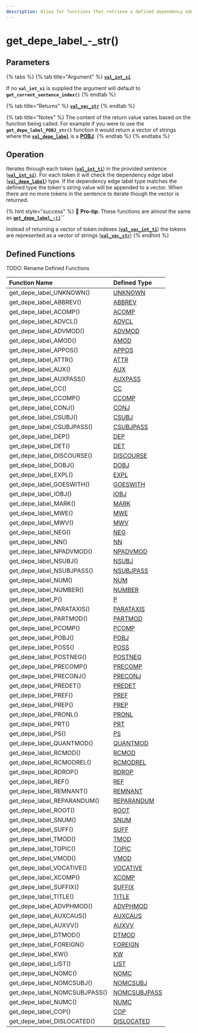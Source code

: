 ```yaml
---
description: Alias for functions that retrieve a defined dependency edge label type
---
```


# get\_depe\_label\_-\_str\(\)

## Parameters

{% tabs %}
{% tab title="Argument" %}
[**`val_int_si`**](../../../variable-types/val_int_si.md)

If no **`val_int_si`** is supplied the argument will default to **`get_current_sentence_index()`**
{% endtab %}

{% tab title="Returns" %}
[**`val_vec_str`**](../../../variable-types/val_vec_str.md)
{% endtab %}

{% tab title="Notes" %}
The content of the return value varies based on the function being called. For example if you were to use the **`get_depe_label_POBJ_str()`** function it would return a vector of strings where the [**`val_depe_label`**](../../../variable-types/val_depe_label.md) is a [**POBJ**](../../../../definitions/dependency-labels/pobj.md).
{% endtab %}
{% endtabs %}

## Operation

Iterates through each token \([**`val_int_ti`**](https://docs.hyvebrain.com/~/drafts/-LUwZHJukv0KMhgvdvUK/primary/hyvebrain-functions/variable-types/val_int_ti)\) in the provided sentence \([**`val_int_si`**](https://docs.hyvebrain.com/~/drafts/-LUwZHJukv0KMhgvdvUK/primary/hyvebrain-functions/variable-types/val_int_si)\). For each token it will check the dependency edge label \([**`val_depe_label`**](../../../variable-types/val_depe_label.md)\) type. If the dependency edge label type matches the defined type the token's string value will be appended to a vector. When there are no more tokens in the sentence to iterate though the vector is returned.

{% hint style="success" %}
🥇 **Pro-tip**: These functions are almost the same as [**`get_depe_label_-()`**](get_depe_label_.md)**\`\`**

Instead of returning a vector of token indexes \([**`val_vec_int_ti`**](../../../variable-types/val_vec_int_ti.md)\) the tokens are represented as a vector of strings \([**`val_vec_str`**](../../../variable-types/val_vec_str.md)\)
{% endhint %}

## Defined Functions

TODO: Rename Defined Functions

| Function Name | Defined Type |
| :--- | :--- |
| get\_depe\_label\_UNKNOWN\(\) | [UNKNOWN](../../../../definitions/dependency-labels/unknown.md) |
| get\_depe\_label\_ABBREV\(\) | [ABBREV](../../../../definitions/dependency-labels/abbrev.md) |
| get\_depe\_label\_ACOMP\(\) | [ACOMP](../../../../definitions/dependency-labels/acomp.md) |
| get\_depe\_label\_ADVCL\(\) | [ADVCL](../../../../definitions/dependency-labels/advcl.md) |
| get\_depe\_label\_ADVMOD\(\) | [ADVMOD](../../../../definitions/dependency-labels/advmod.md) |
| get\_depe\_label\_AMOD\(\) | [AMOD](../../../../definitions/dependency-labels/amod.md) |
| get\_depe\_label\_APPOS\(\) | [APPOS](../../../../definitions/dependency-labels/appos.md) |
| get\_depe\_label\_ATTR\(\) | [ATTR](../../../../definitions/dependency-labels/attr.md) |
| get\_depe\_label\_AUX\(\) | [AUX](../../../../definitions/dependency-labels/aux.md) |
| get\_depe\_label\_AUXPASS\(\) | [AUXPASS](../../../../definitions/dependency-labels/auxpass.md) |
| get\_depe\_label\_CC\(\) | [CC](../../../../definitions/dependency-labels/cc.md) |
| get\_depe\_label\_CCOMP\(\) | [CCOMP](../../../../definitions/dependency-labels/ccomp.md) |
| get\_depe\_label\_CONJ\(\) | [CONJ](../../../../definitions/dependency-labels/conj.md) |
| get\_depe\_label\_CSUBJ\(\) | [CSUBJ](../../../../definitions/dependency-labels/csubj.md) |
| get\_depe\_label\_CSUBJPASS\(\) | [CSUBJPASS](../../../../definitions/dependency-labels/csubjpass.md) |
| get\_depe\_label\_DEP\(\) | [DEP](../../../../definitions/dependency-labels/dep.md) |
| get\_depe\_label\_DET\(\) | [DET](../../../../definitions/dependency-labels/det.md) |
| get\_depe\_label\_DISCOURSE\(\) | [DISCOURSE](../../../../definitions/dependency-labels/discourse.md) |
| get\_depe\_label\_DOBJ\(\) | [DOBJ](../../../../definitions/dependency-labels/dobj.md) |
| get\_depe\_label\_EXPL\(\) | [EXPL](../../../../definitions/dependency-labels/expl.md) |
| get\_depe\_label\_GOESWITH\(\) | [GOESWITH](../../../../definitions/dependency-labels/goeswith.md) |
| get\_depe\_label\_IOBJ\(\) | [IOBJ](../../../../definitions/dependency-labels/iobj.md) |
| get\_depe\_label\_MARK\(\) | [MARK](../../../../definitions/dependency-labels/mark.md) |
| get\_depe\_label\_MWE\(\) | [MWE](../../../../definitions/dependency-labels/mwe.md) |
| get\_depe\_label\_MWV\(\) | [MWV](../../../../definitions/dependency-labels/mwv.md) |
| get\_depe\_label\_NEG\(\) | [NEG](../../../../definitions/dependency-labels/neg.md) |
| get\_depe\_label\_NN\(\) | [NN](../../../../definitions/dependency-labels/nn.md) |
| get\_depe\_label\_NPADVMOD\(\) | [NPADVMOD](../../../../definitions/dependency-labels/npadvmod.md) |
| get\_depe\_label\_NSUBJ\(\) | [NSUBJ](../../../../definitions/dependency-labels/nsubj.md) |
| get\_depe\_label\_NSUBJPASS\(\) | [NSUBJPASS](../../../../definitions/dependency-labels/nsubjpass.md) |
| get\_depe\_label\_NUM\(\) | [NUM](../../../../definitions/dependency-labels/num.md) |
| get\_depe\_label\_NUMBER\(\) | [NUMBER](../../../../definitions/dependency-labels/number.md) |
| get\_depe\_label\_P\(\) | [P](../../../../definitions/dependency-labels/p.md) |
| get\_depe\_label\_PARATAXIS\(\) | [PARATAXIS](../../../../definitions/dependency-labels/parataxis.md) |
| get\_depe\_label\_PARTMOD\(\) | [PARTMOD](../../../../definitions/dependency-labels/partmod.md) |
| get\_depe\_label\_PCOMP\(\) | [PCOMP](../../../../definitions/dependency-labels/pcomp.md) |
| get\_depe\_label\_POBJ\(\) | [POBJ](../../../../definitions/dependency-labels/pobj.md) |
| get\_depe\_label\_POSS\(\) | [POSS](../../../../definitions/dependency-labels/poss.md) |
| get\_depe\_label\_POSTNEG\(\) | [POSTNEG](../../../../definitions/dependency-labels/postneg.md) |
| get\_depe\_label\_PRECOMP\(\) | [PRECOMP](../../../../definitions/dependency-labels/precomp.md) |
| get\_depe\_label\_PRECONJ\(\) | [PRECONJ](../../../../definitions/dependency-labels/preconj.md) |
| get\_depe\_label\_PREDET\(\) | [PREDET](../../../../definitions/dependency-labels/predet.md) |
| get\_depe\_label\_PREF\(\) | [PREF](../../../../definitions/dependency-labels/pref.md) |
| get\_depe\_label\_PREP\(\) | [PREP](../../../../definitions/dependency-labels/prep.md) |
| get\_depe\_label\_PRONL\(\) | [PRONL](../../../../definitions/dependency-labels/pronl.md) |
| get\_depe\_label\_PRT\(\) | [PRT](../../../../definitions/dependency-labels/prt.md) |
| get\_depe\_label\_PS\(\) | [PS](../../../../definitions/dependency-labels/ps.md) |
| get\_depe\_label\_QUANTMOD\(\) | [QUANTMOD](../../../../definitions/dependency-labels/quantmod.md) |
| get\_depe\_label\_RCMOD\(\) | [RCMOD](../../../../definitions/dependency-labels/rcmod.md) |
| get\_depe\_label\_RCMODREL\(\) | [RCMODREL](../../../../definitions/dependency-labels/rcmodrel.md) |
| get\_depe\_label\_RDROP\(\) | [RDROP](../../../../definitions/dependency-labels/rdrop.md) |
| get\_depe\_label\_REF\(\) | [REF](../../../../definitions/dependency-labels/ref.md) |
| get\_depe\_label\_REMNANT\(\) | [REMNANT](../../../../definitions/dependency-labels/remnant.md) |
| get\_depe\_label\_REPARANDUM\(\) | [REPARANDUM](../../../../definitions/dependency-labels/reparandum.md) |
| get\_depe\_label\_ROOT\(\) | [ROOT](../../../../definitions/dependency-labels/root.md) |
| get\_depe\_label\_SNUM\(\) | [SNUM](../../../../definitions/dependency-labels/snum.md) |
| get\_depe\_label\_SUFF\(\) | [SUFF](../../../../definitions/dependency-labels/suff.md) |
| get\_depe\_label\_TMOD\(\) | [TMOD](../../../../definitions/dependency-labels/tmod.md) |
| get\_depe\_label\_TOPIC\(\) | [TOPIC](../../../../definitions/dependency-labels/topic.md) |
| get\_depe\_label\_VMOD\(\) | [VMOD](../../../../definitions/dependency-labels/vmod.md) |
| get\_depe\_label\_VOCATIVE\(\) | [VOCATIVE](../../../../definitions/dependency-labels/vocative.md) |
| get\_depe\_label\_XCOMP\(\) | [XCOMP](../../../../definitions/dependency-labels/xcomp.md) |
| get\_depe\_label\_SUFFIX\(\) | [SUFFIX](../../../../definitions/dependency-labels/suffix.md) |
| get\_depe\_label\_TITLE\(\) | [TITLE](../../../../definitions/dependency-labels/title.md) |
| get\_depe\_label\_ADVPHMOD\(\) | [ADVPHMOD](../../../../definitions/dependency-labels/advphmod.md) |
| get\_depe\_label\_AUXCAUS\(\) | [AUXCAUS](../../../../definitions/dependency-labels/auxcaus.md) |
| get\_depe\_label\_AUXVV\(\) | [AUXVV](../../../../definitions/dependency-labels/auxvv.md) |
| get\_depe\_label\_DTMOD\(\) | [DTMOD](../../../../definitions/dependency-labels/dtmod.md) |
| get\_depe\_label\_FOREIGN\(\) | [FOREIGN](../../../../definitions/dependency-labels/foreign.md) |
| get\_depe\_label\_KW\(\) | [KW](../../../../definitions/dependency-labels/kw.md) |
| get\_depe\_label\_LIST\(\) | [LIST](../../../../definitions/dependency-labels/list.md) |
| get\_depe\_label\_NOMC\(\) | [NOMC](../../../../definitions/dependency-labels/nomc.md) |
| get\_depe\_label\_NOMCSUBJ\(\) | [NOMCSUBJ](../../../../definitions/dependency-labels/nomcsubj.md) |
| get\_depe\_label\_NOMCSUBJPASS\(\) | [NOMCSUBJPASS](../../../../definitions/dependency-labels/nomcsubjpass.md) |
| get\_depe\_label\_NUMC\(\) | [NUMC](../../../../definitions/dependency-labels/numc.md) |
| get\_depe\_label\_COP\(\) | [COP](../../../../definitions/dependency-labels/cop.md) |
| get\_depe\_label\_DISLOCATED\(\) | [DISLOCATED](../../../../definitions/dependency-labels/dislocated.md) |



